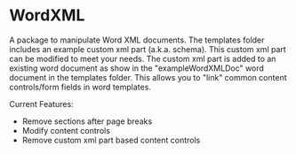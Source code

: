 # WordXML
A package to manipulate Word XML documents. The templates folder includes an example custom xml part (a.k.a. schema). This custom xml part can be modified to meet your needs. The custom xml part is added to an existing word document as show in the "exampleWordXMLDoc" word document in the templates folder. This allows you to "link" common content controls/form fields in word templates. 

Current Features:
- Remove sections after page breaks
- Modify content controls
- Remove custom xml part based content controls
